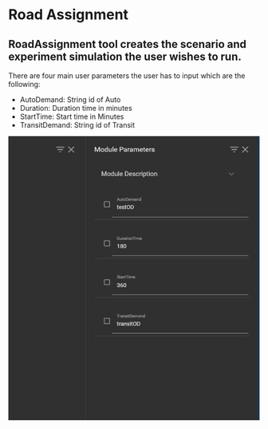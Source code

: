 # Road Assignment

## RoadAssignment tool creates the scenario and experiment simulation the user wishes to run. 
There are four main user parameters the user has to input which are the following: 
* AutoDemand: String id of Auto 
* Duration: Duration time in minutes
* StartTime: Start time in Minutes
* TransitDemand: String id of Transit

![alt text](images/Image1.jpg "RoadAssignment Input Module Parameters")